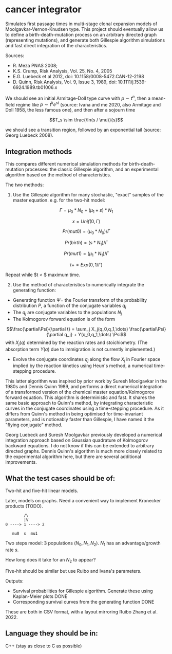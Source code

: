 cancer integrator
=================

Simulates first passage times in multi-stage clonal expansion models of
Moolgavkar-Vernon-Knudsen type. This project should eventually allow us to
define a birth-death-mutation process on an arbitrary directed graph
(representing mutations), and generate both Gillespie algorithm simulations and
fast direct integration of the characteristics.

Sources: 

 * R. Meza PNAS 2008; 
 * K.S. Crump, Risk Analysis, Vol. 25, No. 4, 2005
 * E.G. Luebeck et al 2012, doi: 10.1158/0008-5472.CAN-12-2198
 * D. Quinn, Risk Analysis, Vol. 9, Issue 3, 1989, doi: 10.1111/j.1539-6924.1989.tb01006.x

We should see an initial Armitage-Doll type curve with $p \sim t^n$, then a
mean-field regime like $p \sim t^k e^{s t}$ (source: Ivana and me 2020, also Armitage
and Doll 1958, the less famous one), and then after a sojourn time

$$T_s \sim \frac{\ln(s / \mu)}{s}$$

we should see a transition region, followed by an exponential tail (source:
Georg Luebeck 2008).

Integration methods
-------------------

This compares different numerical simulation methods for birth-death-mutation
processes: the classic Gillespie algorithm, and an experimental algorithm based on the method of
characteristics. 

The two methods:

1. Use the Gillespie algorithm for many stochastic, "exact" samples of the
master equation. e.g. for the two-hit model:

$$\Gamma = \mu_0 * N_0 + (\mu_1 + s) * N_1$$

$$x = Unif(0,\Gamma)$$

$$Pr(mut0) = (\mu_0 * N_0) / \Gamma$$

$$Pr(birth) = (s * N_1) / \Gamma$$

$$Pr(mut1) = (\mu_1 * N_1) / \Gamma $$

$$t += Exp(0, 1/\Gamma)$$

Repeat while $t < $ maximum time.

2. Use the method of characteristics to numerically integrate the generating function:
  * Generating function $\Psi =$ the Fourier transform of the probability
    distribution $P$, a function of the conjugate variables $q_j$
  * The $q_j$ are conjugate variables to the populations $N_j$
  * The Kolmogorov forward equation is of the form

$$\frac{\partial\Psi}{\partial t} = \sum_j X_j(q_0,q_1,\dots) \frac{\partial\Psi}{\partial q_j} + Y(q_0,q_1,\dots) \Psi$$
with $X_j(q)$ determined by the reaction rates and stoichiometry. (The absorption
term $Y(q)$ due to immigration is not currently implemented.)

  * Evolve the conjugate coordinates $q_j$ along the flow $X_j$ in Fourier space
    implied by the reaction kinetics using Heun's method, a numerical
    time-stepping procedure.


This latter algorithm was inspired by prior work by
Suresh Moolgavkar in the 1980s and Dennis Quinn 1989, and performs a direct
numerical integration of a transformed version of the chemical master
equation/Kolmogorov forward equation. This algorithm is deterministic and fast.
It shares the same basic approach to Quinn's method, by integrating characteristic
curves in the conjugate coordinates using a time-stepping procedure.
As it differs from Quinn's method in being optimised for time-invariant
parameters, and is noticeably faster than Gillespie, I have named it the "flying
conjugate" method.

Georg Luebeck and Suresh Moolgavkar previously developed a numerical integration
approach based on Gaussian quadrature of Kolmogorov backward equations. I do not
know if this can be extended to arbitrary directed graphs. Dennis Quinn's
algorithm is much more closely related to the experimental algorithm here, but
there are several additional improvements.

What the test cases should be of:
---------------------------------

Two-hit and five-hit linear models.

Later, models on graphs. Need a convenient way to implement Kronecker products
(TODO).

            /\
            |V
    0 ----> 1 ----> 2

       mu0  s  mu1

Two steps model: 3 populations $(N_0, N_1, N_2)$. $N_1$ has an advantage/growth rate $s$.

How long does it take for an $N_2$ to appear?

Five-hit should be similar but use Ruibo and Ivana's parameters.

Outputs:

  * Survival probabilities for Gillespie algorithm. Generate these using Kaplan-Meier
    plots DONE
  * Corresponding survival curves from the generating function DONE

These are both in CSV format, with a layout mirroring Ruibo Zhang et al. 2022.

Language they should be in:
---------------------------

C++ (stay as close to C as possible)
